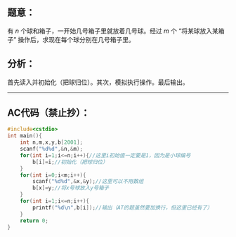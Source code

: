 ## 题意：

有 $n$ 个球和箱子，一开始几号箱子里就放着几号球。经过 $m$ 个 “将某球放入某箱子” 操作后，求现在每个球分别在几号箱子里。

## 分析：

首先读入并初始化（把球归位）。其次，模拟执行操作。最后输出。

-----
## AC代码（禁止抄）：

```cpp
#include<cstdio>
int main(){
	int n,m,x,y,b[2001];
	scanf("%d%d",&n,&m);
	for(int i=1;i<=n;i++){//这里i初始值一定要是1，因为是小球编号
		b[i]=i;//初始化（把球归位）
	}
	for(int i=0;i<m;i++){
		scanf("%d%d",&x,&y);//这里可以不用数组
		b[x]=y;//将x号球放入y号箱子
	}
	for(int i=1;i<=n;i++){
		printf("%d\n",b[i]);//输出（AT的题虽然要加换行，但这里已经有了）
	}
	return 0;
}
```